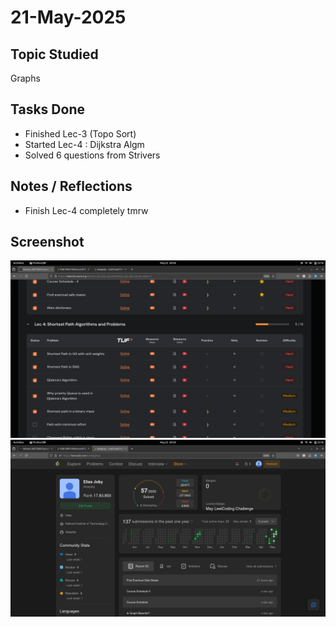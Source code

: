 # 21-May-2025

## Topic Studied
Graphs

## Tasks Done

- Finished Lec-3 (Topo Sort)
- Started Lec-4 : Dijkstra Algm
- Solved 6 questions from Strivers

## Notes / Reflections
- Finish Lec-4 completely tmrw

## Screenshot
![Profile Leetcode/Striver](../screenshots/14.1.png)
![Profile Leetcode/Striver](../screenshots/14.2.png)
